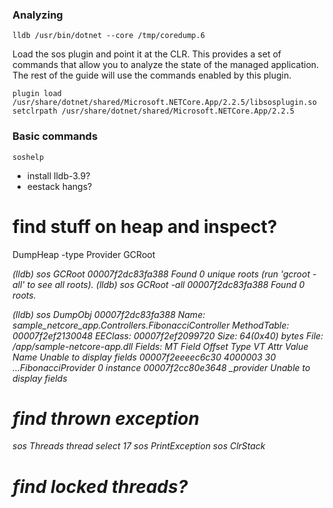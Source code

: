 ### Analyzing

```
lldb /usr/bin/dotnet --core /tmp/coredump.6
```

Load the sos plugin and point it at the CLR.  This provides a set of commands that allow you to analyze the state of the managed application.  The rest of the guide will use the commands enabled by this plugin.
```
plugin load /usr/share/dotnet/shared/Microsoft.NETCore.App/2.2.5/libsosplugin.so
setclrpath /usr/share/dotnet/shared/Microsoft.NETCore.App/2.2.5
```

### Basic commands
```
soshelp
```

- install lldb-3.9?
- eestack hangs?

# find stuff on heap and inspect?
DumpHeap -type Provider
GCRoot <address>

(lldb) sos GCRoot 00007f2dc83fa388
Found 0 unique roots (run 'gcroot -all' to see all roots).
(lldb) sos GCRoot -all 00007f2dc83fa388
Found 0 roots.

(lldb) sos DumpObj 00007f2dc83fa388
Name:        sample_netcore_app.Controllers.FibonacciController
MethodTable: 00007f2ef2130048
EEClass:     00007f2ef2099720
Size:        64(0x40) bytes
File:        /app/sample-netcore-app.dll
Fields:
              MT    Field   Offset                 Type VT     Attr            Value Name
Unable to display fields
00007f2eeeec6c30  4000003       30 ...FibonacciProvider  0 instance 00007f2cc80e3648 _provider
Unable to display fields

# find thrown exception
sos Threads
thread select 17
sos PrintException
sos ClrStack

# find locked threads?
